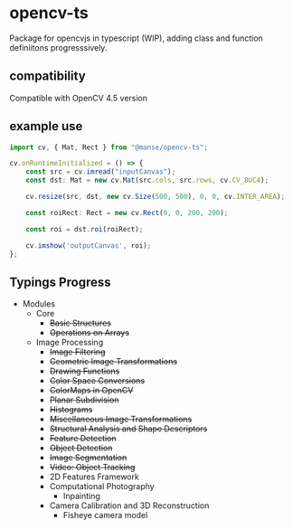 # opencv-ts
Package for opencvjs in typescript (WIP), adding class and function definiitons progresssively.

## compatibility

Compatible with OpenCV 4.5 version

## example use

```typescript
import cv, { Mat, Rect } from "@manse/opencv-ts";

cv.onRuntimeInitialized = () => {
    const src = cv.imread("inputCanvas");
    const dst: Mat = new cv.Mat(src.cols, src.rows, cv.CV_8UC4);

    cv.resize(src, dst, new cv.Size(500, 500), 0, 0, cv.INTER_AREA);

    const roiRect: Rect = new cv.Rect(0, 0, 200, 200);

    const roi = dst.roi(roiRect);

    cv.imshow('outputCanvas', roi);
};

```

## Typings Progress
* Modules
  * Core
    * ~~Basic Structures~~
    * ~~Operations on Arrays~~
  * Image Processing
    * ~~Image Filtering~~
    * ~~Geometric Image Transformations~~
    * ~~Drawing Functions~~
    * ~~Color Space Conversions~~
    * ~~ColorMaps in OpenCV~~
    * ~~Planar Subdivision~~
    * ~~Histograms~~
    * ~~Miscellaneous Image Transformations~~
    * ~~Structural Analysis and Shape Descriptors~~
    * ~~Feature Detection~~
    * ~~Object Detection~~
    * ~~Image Segmentation~~
    * ~~Video: Object Tracking~~
    * 2D Features Framework
    * Computational Photography
      * Inpainting
    * Camera Calibration and 3D Reconstruction
      * Fisheye camera model
